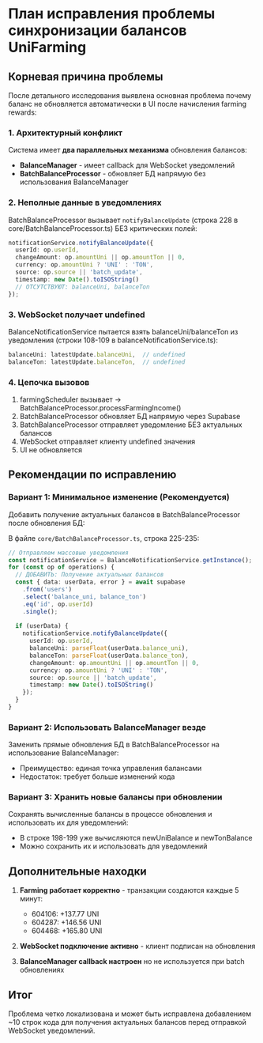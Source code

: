 # План исправления проблемы синхронизации балансов UniFarming

## Корневая причина проблемы

После детального исследования выявлена основная проблема почему баланс не обновляется автоматически в UI после начисления farming rewards:

### 1. Архитектурный конфликт
Система имеет **два параллельных механизма** обновления балансов:
- **BalanceManager** - имеет callback для WebSocket уведомлений
- **BatchBalanceProcessor** - обновляет БД напрямую без использования BalanceManager

### 2. Неполные данные в уведомлениях
BatchBalanceProcessor вызывает `notifyBalanceUpdate` (строка 228 в core/BatchBalanceProcessor.ts) БЕЗ критических полей:
```typescript
notificationService.notifyBalanceUpdate({
  userId: op.userId,
  changeAmount: op.amountUni || op.amountTon || 0,
  currency: op.amountUni ? 'UNI' : 'TON',
  source: op.source || 'batch_update',
  timestamp: new Date().toISOString()
  // ОТСУТСТВУЮТ: balanceUni, balanceTon
});
```

### 3. WebSocket получает undefined
BalanceNotificationService пытается взять balanceUni/balanceTon из уведомления (строки 108-109 в balanceNotificationService.ts):
```typescript
balanceUni: latestUpdate.balanceUni,  // undefined
balanceTon: latestUpdate.balanceTon,  // undefined
```

### 4. Цепочка вызовов
1. farmingScheduler вызывает → BatchBalanceProcessor.processFarmingIncome()
2. BatchBalanceProcessor обновляет БД напрямую через Supabase
3. BatchBalanceProcessor отправляет уведомление БЕЗ актуальных балансов
4. WebSocket отправляет клиенту undefined значения
5. UI не обновляется

## Рекомендации по исправлению

### Вариант 1: Минимальное изменение (Рекомендуется)
Добавить получение актуальных балансов в BatchBalanceProcessor после обновления БД:

В файле `core/BatchBalanceProcessor.ts`, строка 225-235:
```typescript
// Отправляем массовые уведомления
const notificationService = BalanceNotificationService.getInstance();
for (const op of operations) {
  // ДОБАВИТЬ: Получение актуальных балансов
  const { data: userData, error } = await supabase
    .from('users')
    .select('balance_uni, balance_ton')
    .eq('id', op.userId)
    .single();
    
  if (userData) {
    notificationService.notifyBalanceUpdate({
      userId: op.userId,
      balanceUni: parseFloat(userData.balance_uni),
      balanceTon: parseFloat(userData.balance_ton),
      changeAmount: op.amountUni || op.amountTon || 0,
      currency: op.amountUni ? 'UNI' : 'TON',
      source: op.source || 'batch_update',
      timestamp: new Date().toISOString()
    });
  }
}
```

### Вариант 2: Использовать BalanceManager везде
Заменить прямые обновления БД в BatchBalanceProcessor на использование BalanceManager:
- Преимущество: единая точка управления балансами
- Недостаток: требует больше изменений кода

### Вариант 3: Хранить новые балансы при обновлении
Сохранять вычисленные балансы в процессе обновления и использовать их для уведомлений:
- В строке 198-199 уже вычисляются newUniBalance и newTonBalance
- Можно сохранить их и использовать для уведомлений

## Дополнительные находки

1. **Farming работает корректно** - транзакции создаются каждые 5 минут:
   - 604106: +137.77 UNI
   - 604287: +146.56 UNI  
   - 604468: +165.80 UNI

2. **WebSocket подключение активно** - клиент подписан на обновления

3. **BalanceManager callback настроен** но не используется при batch обновлениях

## Итог

Проблема четко локализована и может быть исправлена добавлением ~10 строк кода для получения актуальных балансов перед отправкой WebSocket уведомлений.